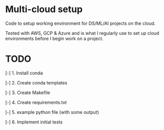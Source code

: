 # Multi-cloud setup
Code to setup working environment for DS/ML/AI projects on the cloud. 

Tested with AWS, GCP & Azure and is what I regularly use to set up cloud environments before I begin work on a project.


# TODO
[-] 1. Install conda

[-] 2. Create conda templates

[-] 3. Create Makefile

[-] 4. Create requirements.txt

[-] 5. example python file (with some output)

[-] 6. Implement initial tests
